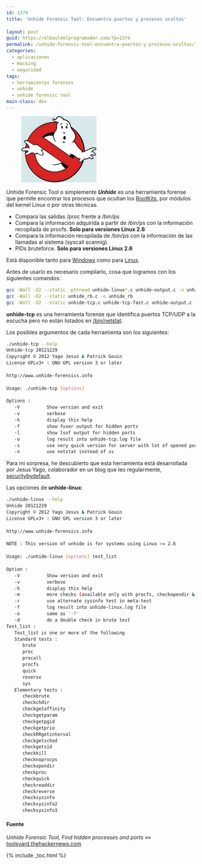 ```yaml
---
id: 1374
title: 'Unhide Forensic Tool: Encuentra puertos y procesos ocultos'

layout: post
guid: https://elbauldelprogramador.com/?p=1374
permalink: /unhide-forensic-tool-encuentra-puertos-y-procesos-ocultos/
categories:
  - aplicaciones
  - Hacking
  - seguridad
tags:
  - herramientas forenses
  - unhide
  - unhide forensic tool
main-class: dev
---
```

<figure>
<img src="/assets/img/2013/02/ghostbuster.jpg" alt="Unhide Forensic Tool" width="200" height="176" />
</figure>

Unhide Forensic Tool o simplemente ***Unhide*** es una herramienta forense que permite encontrar los procesos que ocultan los <a href="https://es.wikipedia.org/wiki/Rootkit" target="_blank">RootKits</a>, por módulos del kernel Linux o por otras técnicas.  

<ul>
<li>Compara las salidas /proc frente a /bin/ps</li>
<li>Compara la información adquirida a partir de /bin/ps con la información recopilada de procfs. <strong>Solo para versiones Linux 2.6</strong></li>
<li>Compara la información recopilada de /bin/ps con la información de las llamadas al sistema (syscall scannig).</li>
<li>PIDs bruteforce. <strong>Solo para versiones Linux 2.6</strong></li>
</ul>

Está disponible tanto para <a href="http://sourceforge.net/projects/unhide/files/latest/download?source=files" target="_blank">Windows</a> como para <a href="http://sourceforge.net/projects/unhide/files/" target="_blank">Linux</a>.

Antes de usarlo es necesario compilarlo, cosa que logramos con los siguientes comandos:  

<!--ad-->

```bash
gcc -Wall -O2 --static -pthread unhide-linux*.c unhide-output.c -o unhide-linux
gcc -Wall -O2 --static unhide_rb.c -o unhide_rb
gcc -Wall -O2 --static unhide-tcp.c unhide-tcp-fast.c unhide-output.c -o unhide-tcp

```

__unhide-tcp__ es una herramienta forense que identifica puertos TCP/UDP a la escucha pero no están listados en [/bin/netstat][1].

Los posibles argumentos de cada herramienta son los siguientes:

```bash
./unhide-tcp --help
Unhide-tcp 20121229
Copyright © 2012 Yago Jesus & Patrick Gouin
License GPLv3+ : GNU GPL version 3 or later

http://www.unhide-forensics.info

Usage: ./unhide-tcp [options]

Options :
   -V          Show version and exit
   -v          verbose
   -h          display this help
   -f          show fuser output for hidden ports
   -l          show lsof output for hidden ports
   -o          log result into unhide-tcp.log file
   -s          use very quick version for server with lot of opened ports
   -n          use netstat instead of ss

```

Para mi sorpresa, he descubierto que esta herramienta está desarrollada por Jesus Yago, colaborador en un blog que leo regularmente, <a href="http://www.securitybydefault.com/2013/01/unhide-20121229-is-out.html" target="_blank">securitybydefault</a>.

Las opciones de **unhide-linux**:

```bash
./unhide-linux --help
Unhide 20121229
Copyright © 2012 Yago Jesus & Patrick Gouin
License GPLv3+ : GNU GPL version 3 or later

http://www.unhide-forensics.info

NOTE : This version of unhide is for systems using Linux >= 2.6

Usage: ./unhide-linux [options] test_list

Option :
   -V          Show version and exit
   -v          verbose
   -h          display this help
   -m          more checks (available only with procfs, checkopendir & checkchdir commands)
   -r          use alternate sysinfo test in meta-test
   -f          log result into unhide-linux.log file
   -o          same as '-f'
   -d          do a double check in brute test
Test_list :
   Test_list is one or more of the following
   Standard tests :
      brute
      proc
      procall
      procfs
      quick
      reverse
      sys
   Elementary tests :
      checkbrute
      checkchdir
      checkgetaffinity
      checkgetparam
      checkgetpgid
      checkgetprio
      checkRRgetinterval
      checkgetsched
      checkgetsid
      checkkill
      checknoprocps
      checkopendir
      checkproc
      checkquick
      checkreaddir
      checkreverse
      checksysinfo
      checksysinfo2
      checksysinfo3

```

#### Fuente

*Unhide Forensic Tool, Find hidden processes and ports* »» <a href="http://toolsyard.thehackernews.com/2013/02/unhide-forensic-tool-find-hidden.html" target="_blank">toolsyard.thehackernews.com</a>


[1]: /netstat-analizando-la-red-y-detectando-problemas/

{% include _toc.html %}
